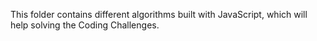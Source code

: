 This folder contains different algorithms built with JavaScript, which will help solving the Coding Challenges.
